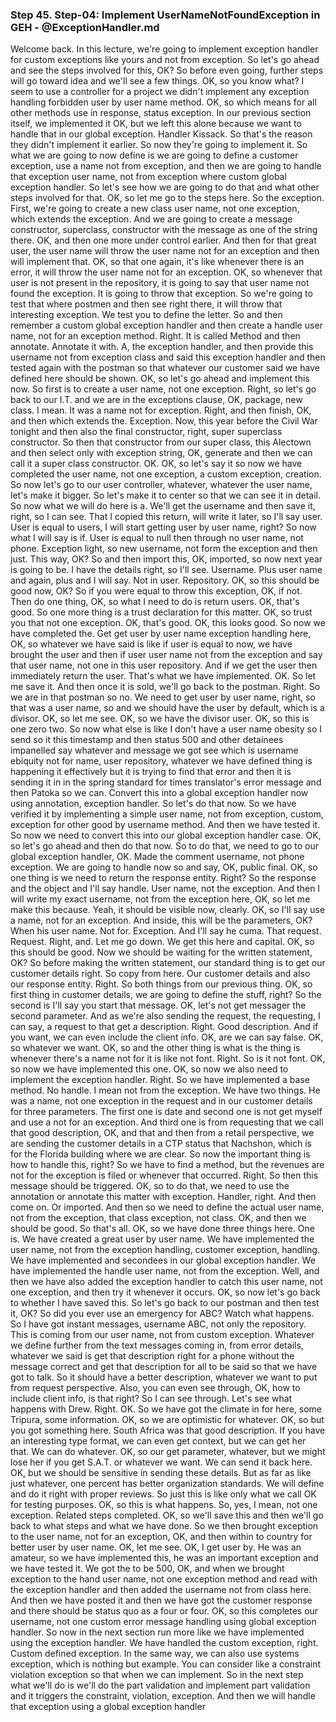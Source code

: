 ### Step 45. Step-04: Implement UserNameNotFoundException in GEH - @ExceptionHandler.md
Welcome back. In this lecture, we're going to implement exception handler for custom exceptions like yours and not from exception. So let's go ahead and see the steps involved for this, OK? So before even going, further steps will go toward idea and we'll see a few things. OK, so you know what? I seem to use a controller for a project we didn't implement any exception handling forbidden user by user name method. OK, so which means for all other methods use in response, status exception. In our previous section itself, we implemented it OK, but we left this alone because we want to handle that in our global exception. Handler Kissack. So that's the reason they didn't implement it earlier. So now they're going to implement it. So what we are going to now define is we are going to define a customer exception, use a name not from exception, and then we are going to handle that exception user name, not from exception where custom global exception handler. So let's see how we are going to do that and what other steps involved for that. OK, so let me go to the steps here. So the exception. First, we're going to create a new class user name, not one exception, which extends the exception. And we are going to create a message constructor, superclass, constructor with the message as one of the string there. OK, and then one more under control earlier. And then for that great user, the user name will throw the user name not for an exception and then will implement that. OK, so that one again, it's like whenever there is an error, it will throw the user name not for an exception. OK, so whenever that user is not present in the repository, it is going to say that user name not found the exception. It is going to throw that exception. So we're going to test that where postmen and then see right there, it will throw that interesting exception. We test you to define the letter. So and then remember a custom global exception handler and then create a handle user name, not for an exception method. Right. It is called Method and then annotate. Annotate it with. A, the exception handler, and then provide this username not from exception class and said this exception handler and then tested again with the postman so that whatever our customer said we have defined here should be shown. OK, so let's go ahead and implement this now. So first is to create a user name, not one exception. Right, so let's go back to our I.T. and we are in the exceptions clause, OK, package, new class. I mean. It was a name not for exception. Right, and then finish, OK, and then which extends the. Exception. Now, this year before the Civil War tonight and then also the final constructor, right, super superclass constructor. So then that constructor from our super class, this Alectown and then select only with exception string, OK, generate and then we can call it a super class constructor. OK. OK, so let's say it so now we have completed the user name, not one exception, a custom exception, creation. So now let's go to our user controller, whatever, whatever the user name, let's make it bigger. So let's make it to center so that we can see it in detail. So now what we will do here is a. We'll get the username and then save it, right, so I can see. That I copied this return, will write it later, so I'll say user. User is equal to users, I will start getting user by user name, right? So now what I will say is if. User is equal to null then through no user name, not phone. Exception light, so new username, not form the exception and then just. This way, OK? So and then import this, OK, imported, so now next year is going to be. I have the details right, so I'll see. Username. Plus user name and again, plus and I will say. Not in user. Repository. OK, so this should be good now, OK? So if you were equal to throw this exception, OK, if not. Then do one thing, OK, so what I need to do is return users. OK, that's good. So one more thing is a trust declaration for this matter. OK, so trust you that not one exception. OK, that's good. OK, this looks good. So now we have completed the. Get get user by user name exception handling here, OK, so whatever we have said is like if user is equal to now, we have brought the user and then if user user name not from the exception and say that user name, not one in this user repository. And if we get the user then immediately return the user. That's what we have implemented. OK. So let me save it. And then once it is sold, we'll go back to the postman. Right. So we are in that postman so no. We need to get user by user name, right, so that was a user name, so and we should have the user by default, which is a divisor. OK, so let me see. OK, so we have the divisor user. OK, so this is one zero two. So now what else is like I don't have a user name obesity so I send so it this timestamp and then status 500 and other detainees impanelled say whatever and message we got see which is username ebiquity not for name, user repository, whatever we have defined thing is happening it effectively but it is trying to find that error and then it is sending it in in the spring standard for times translator's error message and then Patoka so we can. Convert this into a global exception handler now using annotation, exception handler. So let's do that now. So we have verified it by implementing a simple user name, not from exception, custom, exception for other good by username method. And then we have tested it. So now we need to convert this into our global exception handler case. OK, so let's go ahead and then do that now. So to do that, we need to go to our global exception handler, OK. Made the comment username, not phone exception. We are going to handle now so and say, OK, public final. OK, so one thing is we need to return the response entity. Right? So the response and the object and I'll say handle. User name, not the exception. And then I will write my exact username, not from the exception here, OK, so let me make this because. Yeah, it should be visible now, clearly. OK, so I'll say use a name, not for an exception. And inside, this will be the parameters, OK? When his user name. Not for. Exception. And I'll say he cuma. That request. Request. Right, and. Let me go down. We get this here and capital. OK, so this should be good. Now we should be waiting for the written statement, OK? So before making the written statement, our standard thing is to get our customer details right. So copy from here. Our customer details and also our response entity. Right. So both things from our previous thing. OK, so first thing in customer details, we are going to define the stuff, right? So the second is I'll say you start that message. OK, let's not get messager the second parameter. And as we're also sending the request, the requesting, I can say, a request to that get a description. Right. Good description. And if you want, we can even include the client info. OK, are we can say false. OK, so whatever we want. OK, so and the other thing is what is the thing is whenever there's a name not for it is like not font. Right. So is it not font. OK, so now we have implemented this one. OK, so now we also need to implement the exception handler. Right. So we have implemented a base method. No handle. I mean not from the exception. We have two things. He was a name, not one exception in the request and in our customer details for three parameters. The first one is date and second one is not get myself and use a not for an exception. And third one is from requesting that we call that good description, OK, and that and then from a retail perspective, we are sending the customer details in a CTP status that Nachshon, which is for the Florida building where we are clear. So now the important thing is how to handle this, right? So we have to find a method, but the revenues are not for the exception is filed or whenever that occurred. Right. So then this message should be triggered. OK, so to do that, we need to use the annotation or annotate this matter with exception. Handler, right. And then come on. Or imported. And then so we need to define the actual user name, not from the exception, that class exception, not class. OK, and then we should be good. So that's all. OK, so we have done three things here. One is. We have created a great user by user name. We have implemented the user name, not from the exception handling, customer exception, handling. We have implemented and secondees in our global exception handler. We have implemented the handle user name, not from the exception. Well, and then we have also added the exception handler to catch this user name, not one exception, and then try it whenever it occurs. OK, so now let's go back to whether I have saved this. So let's go back to our postman and then test it, OK? So did you ever use an emergency for ABC? Watch what happens. So I have got instant messages, username ABC, not only the repository. This is coming from our user name, not from custom exception. Whatever we define further from the text messages coming in, from error details, whatever we said is get that description right for a phone without the message correct and get that description for all to be said so that we have got to talk. So it should have a better description, whatever we want to put from request perspective. Also, you can even see through, OK, how to include client info, is that right? So I can see through. Let's see what happens with Drew. Right. OK. So we have got the climate in for here, some Tripura, some information. OK, so we are optimistic for whatever. OK, so but you got something here. South Africa was that good description. If you have an interesting type format, we can even get context, but we can get her that. We can do whatever. OK, so our get parameter, whatever, but we might lose her if you get S.A.T. or whatever we want. We can send it back here. OK, but we should be sensitive in sending these details. But as far as like just whatever, one percent has better organization standards. We will define and do it right with proper reviews. So just this is like only what we call OK for testing purposes. OK, so this is what happens. So, yes, I mean, not one exception. Related steps completed. OK, so we'll save this and then we'll go back to what steps and what we have done. So we then brought exception to the user name, not for an exception, OK, and then within to country for better user by user name. OK, let me see. OK, I get user by. He was an amateur, so we have implemented this, he was an important exception and we have tested it. We got the to be 500, OK, and when we brought exception to the hand user name, not one exception method and read with the exception handler and then added the username not from class here. And then we have posted it and then we have got the customer response and there should be status quo as a four or four. OK, so this completes our username, not one custom error message handling using global exception handler. So now in the next section run more like we have implemented using the exception handler. We have handled the custom exception, right. Custom defined exception. In the same way, we can also use systems exception, which is nothing but example. You can consider like a constraint violation exception so that when we can implement. So in the next step what we'll do is we'll do the part validation and implement part validation and it triggers the constraint, violation, exception. And then we will handle that exception using a global exception handler
